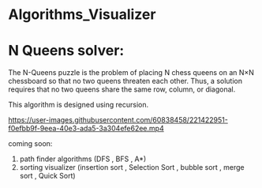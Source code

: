 # Algorithms_Visualizer

# N Queens solver:

The N-Queens puzzle is the problem of placing N chess queens on an N×N chessboard so that no two queens threaten each other. Thus, a solution requires that no two queens share the same row, column, or diagonal.

This algorithm is designed using recursion.

https://user-images.githubusercontent.com/60838458/221422951-f0efbb9f-9eea-40e3-ada5-3a304efe62ee.mp4


coming soon:
1. path finder algorithms (DFS , BFS , A*)
2. sorting visualizer (insertion sort , Selection Sort , bubble sort , merge sort , Quick Sort)


